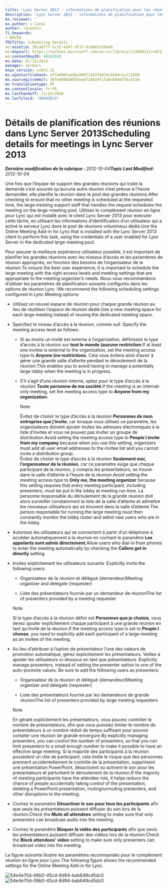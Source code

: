 ```yaml
---
title: 'Lync Server 2013 : informations de planification pour les réunions'
description: 'Lync Server 2013 : informations de planification pour les réunions.'
ms.reviewer: ''
ms.author: v-lanac
author: lanachin
f1.keywords:
- NOCSH
TOCTitle: Scheduling details
ms:assetid: 39ca6fff-2c15-4347-9f1f-6c8687a39a49
ms:mtpsurl: https://technet.microsoft.com/en-us/library/JJ204823(v=OCS.15)
ms:contentKeyID: 48183910
ms.date: 07/23/2014
manager: serdars
mtps_version: v=OCS.15
ms.openlocfilehash: ef7a6907aedbc880731b3fb474c9294c1c111b80
ms.sourcegitcommit: 36fee89bb887bea4f18b19f17a8c69daf5bc423d
ms.translationtype: MT
ms.contentlocale: fr-FR
ms.lasthandoff: 11/26/2020
ms.locfileid: "49442013"
---
```

# <a name="scheduling-details-for-meetings-in-lync-server-2013"></a><span data-ttu-id="5b497-103">Détails de planification des réunions dans Lync Server 2013</span><span class="sxs-lookup"><span data-stu-id="5b497-103">Scheduling details for meetings in Lync Server 2013</span></span>

<div data-xmlns="http://www.w3.org/1999/xhtml">

<div class="topic" data-xmlns="http://www.w3.org/1999/xhtml" data-msxsl="urn:schemas-microsoft-com:xslt" data-cs="https://msdn.microsoft.com/">

<div data-asp="https://msdn2.microsoft.com/asp">



</div>

<div id="mainSection">

<div id="mainBody"><span data-ttu-id="5b497-104">

<span> </span></span><span class="sxs-lookup"><span data-stu-id="5b497-104">

<span> </span></span></span>

<span data-ttu-id="5b497-105">_**Dernière modification de la rubrique :** 2012-10-04_</span><span class="sxs-lookup"><span data-stu-id="5b497-105">_**Topic Last Modified:** 2012-10-04_</span></span>

<span data-ttu-id="5b497-106">Une fois que l’équipe de support des grandes réunions qui traite la demande s’est assurée qu’aucune autre réunion n’est prévue à l’heure demandée, elle planifie la réunion dans le pool des grandes réunions.</span><span class="sxs-lookup"><span data-stu-id="5b497-106">After checking to ensure that no other meeting is scheduled at the requested time, the large meeting support staff that handles the request schedules the meeting on the large-meeting pool.</span></span> <span data-ttu-id="5b497-107">Utilisez le complément réunion en ligne pour Lync qui est installé avec le client Lync Server 2013 pour exécuter cette tâche, en utilisant les informations d’identification d’un utilisateur qui a activé le serveur Lync dans le pool de réunions volumineux dédié.</span><span class="sxs-lookup"><span data-stu-id="5b497-107">Use the Online Meeting Add-in for Lync that is installed with the Lync Server 2013 client to perform this task, using the credentials of a user enabled for Lync Server in the dedicated large-meeting pool.</span></span>

<span data-ttu-id="5b497-108">Pour assurer la meilleure expérience utilisateur possible, il est important de planifier les grandes réunions avec les niveaux d’accès et les paramètres de réunion appropriés, en fonction des besoins de l’organisateur de la réunion.</span><span class="sxs-lookup"><span data-stu-id="5b497-108">To ensure the best user experience, it is important to schedule the large meeting with the right access levels and meeting settings that are appropriate to the meeting organizer’s needs.</span></span> <span data-ttu-id="5b497-109">Nous vous recommandons d’utiliser les paramètres de planification suivants configurés dans les options de réunion Lync :</span><span class="sxs-lookup"><span data-stu-id="5b497-109">We recommend the following scheduling settings configured in Lync Meeting options:</span></span>

  - <span data-ttu-id="5b497-110">Utilisez un nouvel espace de réunion pour chaque grande réunion au lieu de réutiliser l’espace de réunion dédié.</span><span class="sxs-lookup"><span data-stu-id="5b497-110">Use a new meeting space for each large meeting instead of reusing the dedicated meeting space.</span></span>

  - <span data-ttu-id="5b497-111">Spécifiez le niveau d’accès à la réunion, comme suit :</span><span class="sxs-lookup"><span data-stu-id="5b497-111">Specify the meeting access level as follows:</span></span>
    
      - <span data-ttu-id="5b497-112">Si au moins un invité est externe à l’organisation, définissez le type d’accès à la réunion sur **tout le monde (aucune restriction**.</span><span class="sxs-lookup"><span data-stu-id="5b497-112">If at least one invitee is external to the organization, set the meeting access type to **Anyone (no restrictions**.</span></span> <span data-ttu-id="5b497-113">Cela vous évitera ainsi d’avoir à gérer une grande salle d’attente pendant le déroulement de la réunion.</span><span class="sxs-lookup"><span data-stu-id="5b497-113">This enables you to avoid having to manage a potentially large lobby when the meeting is in progress.</span></span>
    
      - <span data-ttu-id="5b497-114">S’il s’agit d’une réunion interne, optez pour le type d’accès à la réunion **Toute personne de ma société**.</span><span class="sxs-lookup"><span data-stu-id="5b497-114">If the meeting is an internal-only meeting, set the meeting access type to **Anyone from my organization**.</span></span>
        
        <div>
        

        > [!NOTE]  
        > <span data-ttu-id="5b497-115">Évitez de choisir le type d’accès à la réunion <STRONG>Personnes de mon entreprise que j’invite</STRONG>, car lorsque vous utilisez ce paramètre, les organisateurs doivent ajouter toutes les adresses électroniques à la liste d’invités et vous ne pouvez pas inviter un groupe de distribution.</span><span class="sxs-lookup"><span data-stu-id="5b497-115">Avoid setting the meeting access type to <STRONG>People I invite from my company</STRONG> because when you use this setting, organizers must add all user email addresses to the invitee list and you cannot invite a distribution group.</span></span><BR><span data-ttu-id="5b497-116">Évitez de choisir le type d’accès à la réunion <STRONG>Seulement moi, l’organisateur de la réunion</STRONG>, car ce paramètre exige que chaque participant de la réunion, y compris les présentateurs, se trouve dans la salle d’attente à l’heure de la réunion.</span><span class="sxs-lookup"><span data-stu-id="5b497-116">Avoid setting the meeting access type to <STRONG>Only me, the meeting organizer</STRONG> because this setting requires that every meeting participant, including presenters, must be put in the lobby at meeting run time.</span></span> <span data-ttu-id="5b497-117">La personne responsable du déroulement de la grande réunion doit alors surveiller constamment la liste de la salle d’attente et admettre les nouveaux utilisateurs qui se trouvent dans la salle d’attente.</span><span class="sxs-lookup"><span data-stu-id="5b497-117">The person responsible for running the large meeting must then constantly monitor the lobby roster and admit new users who are in the lobby.</span></span>

        
        </div>

  - <span data-ttu-id="5b497-118">Autorisez les utilisateurs qui se connectent à partir d’un téléphone à accéder automatiquement à la réunion en cochant le paramètre **Les appelants sont admis directement**.</span><span class="sxs-lookup"><span data-stu-id="5b497-118">Allow users who dial-in from phones to enter the meeting automatically by checking the **Callers get in directly** setting.</span></span>

  - <span data-ttu-id="5b497-119">Invitez explicitement les utilisateurs suivants :</span><span class="sxs-lookup"><span data-stu-id="5b497-119">Explicitly invite the following users:</span></span>
    
      - <span data-ttu-id="5b497-120">Organisateur de la réunion et délégué (demandeur)</span><span class="sxs-lookup"><span data-stu-id="5b497-120">Meeting organizer and delegate (requester)</span></span>
    
      - <span data-ttu-id="5b497-121">Liste des présentateurs fournie par un demandeur de réunion</span><span class="sxs-lookup"><span data-stu-id="5b497-121">The list of presenters provided by a meeting requester</span></span>
    
    <div>
    

    > [!NOTE]  
    > <span data-ttu-id="5b497-122">Si le type d’accès à la réunion défini est <STRONG>Personnes que je choisis</STRONG>, vous devez ajouter explicitement chaque participant à une grande réunion en tant qu’invité de la réunion.</span><span class="sxs-lookup"><span data-stu-id="5b497-122">If the meeting access type is set to <STRONG>People I choose</STRONG>, you need to explicitly add each participant of a large meeting as an invitee of the meeting.</span></span>

    
    </div>

  - <span data-ttu-id="5b497-p105">Au lieu d’attribuer à l’option de présentateur l’une des valeurs de promotion automatique, gérez explicitement les présentateurs. Veillez à ajouter les utilisateurs ci-dessous en tant que présentateurs :</span><span class="sxs-lookup"><span data-stu-id="5b497-p105">Explicitly manage presenters, instead of setting the presenter option to one of the auto-promote values. Be sure to add the following users as presenters:</span></span>
    
      - <span data-ttu-id="5b497-125">Organisateur de la réunion et délégué (demandeur)</span><span class="sxs-lookup"><span data-stu-id="5b497-125">Meeting organizer and delegate (requester)</span></span>
    
      - <span data-ttu-id="5b497-126">Liste des présentateurs fournie par les demandeurs de grande réunion</span><span class="sxs-lookup"><span data-stu-id="5b497-126">The list of presenters provided by large meeting requesters</span></span>
    
    <div>
    

    > [!NOTE]  
    > <span data-ttu-id="5b497-127">En gérant explicitement les présentateurs, vous pouvez contrôler le nombre de présentateurs, afin que vous puissiez limiter le nombre de présentateurs à un nombre réduit de temps suffisant pour pouvoir compter une réunion de grande envergure.</span><span class="sxs-lookup"><span data-stu-id="5b497-127">By explicitly managing presenters, you can control the number of presenters, so that you can limit presenters to a small enough number to make it possible to have an effective large meeting.</span></span> <span data-ttu-id="5b497-128">Si la majorité des participants à la réunion possèdent un rôle de participant, cela limite le risque que des personnes prennent accidentellement le contrôle de la présentation, suppriment une présentation PowerPoint, désactivent ou activent le son pour les présentateurs et perturbent le déroulement de la réunion.</span><span class="sxs-lookup"><span data-stu-id="5b497-128">If the majority of meeting participants have the attendee role, it helps reduce the chance of people accidentally taking control of the presentation, deleting a PowerPoint presentation, muting/unmuting presenters, and other disruptions to the meeting.</span></span>

    
    </div>

  - <span data-ttu-id="5b497-129">Cochez le paramètre **Désactiver le son pour tous les participants** afin que seuls les présentateurs puissent diffuser du son lors de la réunion.</span><span class="sxs-lookup"><span data-stu-id="5b497-129">Check the **Mute all attendees** setting to make sure that only presenters can broadcast audio into the meeting.</span></span>

  - <span data-ttu-id="5b497-130">Cochez le paramètre **Bloquer la vidéo des participants** afin que seuls les présentateurs puissent diffuser des vidéos lors de la réunion.</span><span class="sxs-lookup"><span data-stu-id="5b497-130">Check the **Block attendees’ video** setting to make sure only presenters can broadcast video into the meeting.</span></span>

<span data-ttu-id="5b497-131">La figure suivante illustre les paramètres recommandés pour le complément réunion en ligne pour Lync.</span><span class="sxs-lookup"><span data-stu-id="5b497-131">The following figure shows the recommended settings for the Online Meeting Add-in for Lync.</span></span>

<span data-ttu-id="5b497-132">![54e4e70d-06b0-45cd-8d94-bab649cd5dc0](images/JJ204823.54e4e70d-06b0-45cd-8d94-bab649cd5dc0(OCS.15).jpg "54e4e70d-06b0-45cd-8d94-bab649cd5dc0")</span><span class="sxs-lookup"><span data-stu-id="5b497-132">![54e4e70d-06b0-45cd-8d94-bab649cd5dc0](images/JJ204823.54e4e70d-06b0-45cd-8d94-bab649cd5dc0(OCS.15).jpg "54e4e70d-06b0-45cd-8d94-bab649cd5dc0")</span></span>

<span data-ttu-id="5b497-133"></div>

<span> </span>

</div>

</div>

</span><span class="sxs-lookup"><span data-stu-id="5b497-133"></div>

<span> </span>

</div>

</div>

</span></span></div>

